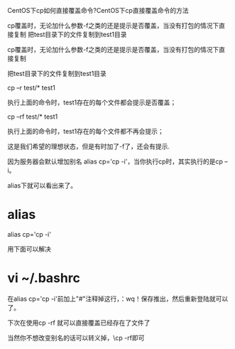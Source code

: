 CentOS下cp如何直接覆盖命令?CentOS下cp直接覆盖命令的方法

cp覆盖时，无论加什么参数-f之类的还是提示是否覆盖，当没有打包的情况下直接复制 把test目录下的文件复制到test1目录

cp覆盖时，无论加什么参数-f之类的还是提示是否覆盖，当没有打包的情况下直接复制

把test目录下的文件复制到test1目录

cp –r test/* test1

执行上面的命令时，test1存在的每个文件都会提示是否覆盖；

cp –rf test/* test1

执行上面的命令时，test1存在的每个文件都不再会提示；

这是我们希望的理想状态，但是有时加了-f了，还会有提示.

因为服务器会默认增加别名 alias cp='cp -i'，当你执行cp时，其实执行的是cp –i。

alias下就可以看出来了。

# alias

alias cp='cp -i'

用下面可以解决

# vi ~/.bashrc

在alias cp='cp -i'前加上"#"注释掉这行，：wq！保存推出，然后重新登陆就可以了。

下次在使用cp -rf 就可以直接覆盖已经存在了文件了

当然你不想改变别名的话可以转义掉，\cp -rf即可
